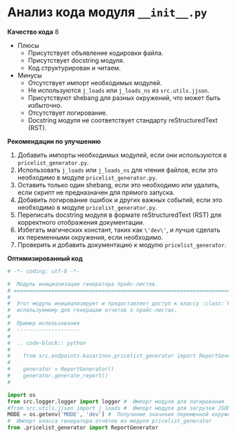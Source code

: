 # Анализ кода модуля `__init__.py`

**Качество кода**
8
- Плюсы
    - Присутствует объявление кодировки файла.
    - Присутствует docstring модуля.
    - Код структурирован и читаем.
- Минусы
    - Отсутствует импорт необходимых модулей.
    - Не используются `j_loads` или `j_loads_ns` из `src.utils.jjson`.
    - Присутствуют shebang для разных окружений, что может быть избыточно.
    - Отсутствует логирование.
    - Docstring модуля не соответствует стандарту reStructuredText (RST).

**Рекомендации по улучшению**

1.  Добавить импорты необходимых модулей, если они используются в `pricelist_generator.py`.
2.  Использовать `j_loads` или `j_loads_ns` для чтения файлов, если это необходимо в модуле `pricelist_generator.py`.
3.  Оставить только один shebang, если это необходимо или удалить, если скрипт не предназначен для прямого запуска.
4.  Добавить логирование ошибок и других важных событий, если это необходимо в модуле `pricelist_generator.py`.
5.  Переписать docstring модуля в формате reStructuredText (RST) для корректного отображения документации.
6.  Избегать магических констант, таких как `\'dev\'`, и лучше сделать их переменными окружения, если необходимо.
7.  Проверить и добавить документацию к модулю `pricelist_generator`.

**Оптимизированный код**

```python
# -*- coding: utf-8 -*-

#  Модуль инициализации генератора прайс-листов.
# =========================================================================================
#
#  Этот модуль инициализирует и предоставляет доступ к классу :class:`ReportGenerator`,
#  используемому для генерации отчетов о прайс-листах.
#
#  Пример использования
#  --------------------
#
#  .. code-block:: python
#
#    from src.endpoints.kazarinov.pricelist_generator import ReportGenerator
#
#    generator = ReportGenerator()
#    generator.generate_report()
#

import os
from src.logger.logger import logger #  Импорт модуля для логирования
#from src.utils.jjson import j_loads #  Импорт модуля для загрузки JSON.  Используется если есть такая необходимость
MODE = os.getenv('MODE', 'dev') #  Получение значения переменной окружения MODE или установка значения по умолчанию 'dev'
#  Импорт класса генератора отчётов из модуля pricelist_generator
from .pricelist_generator import ReportGenerator
```